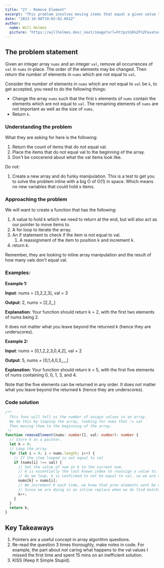 ```yaml
---
title: "27 - Remove Element"
excerpt: "This problem involves moving items that equal a given value to the beginning of the array and returning the number of items that have been moved."
date: "2023-10-08T19:02:02.661Z"
author:
  name: Will Holmes
  picture: "https://willholmes.dev/_next/image?url=https%3A%2F%2Favatars.githubusercontent.com%2Fu%2F13040458&w=128&q=75"
---
```


## The problem statement

Given an integer array `nums` and an integer `val`, remove all occurrences of `val` in `nums` in-place. The order of the elements may be changed. Then return the number of elements in `nums` which are not equal to `val`.

Consider the number of elements in `nums` which are not equal to `val` be `k`, to get accepted, you need to do the following things:

- Change the array `nums` such that the first `k` elements of `nums` contain the elements which are not equal to `val`. The remaining elements of `nums` are not important as well as the size of `nums`.
- Return `k`.

### Understanding the problem

What they are asking for here is the following:

1. Return the count of items that do not equal val.
2. Place the items that do not equal val to the beginning of the array.
3. Don't be concerend about what the val items look like.

Do not:

1. Create a new array and do funky manipulation. This is a test to get you to solve the problem inline with a big O of O(1) in space. Which means no new variables that could hold x items.

### Approaching the problem

We will want to create a function that has the following:

1. A value to hold k which we need to return at the end, but will also act as our pointer to move items to.
2. A for loop to iterate the array.
3. An if statement to check if the item is not equal to val.
   1. A reassignment of the item to position k and increment k.
4. return k.

Remember, they are looking to inline array manipulation and the result of how many vals don't equal val.

### Examples:

**Example 1:**

**Input**: nums = [3,2,2,3], val = 3

**Output**: 2, nums = [2,2,_,_]

**Explanation**: Your function should return k = 2, with the first two elements of nums being 2.

It does not matter what you leave beyond the returned k (hence they are underscores).

**Example 2:**

**Input**: nums = [0,1,2,2,3,0,4,2], val = 2

**Output**: 5, nums = [0,1,4,0,3,_,_,_]

**Explanation**: Your function should return k = 5, with the first five elements of nums containing 0, 0, 1, 3, and 4.

Note that the five elements can be returned in any order.
It does not matter what you leave beyond the returned k (hence they are underscores).

### Code solution

```ts
/**
  This func will tell us the number of unique values in an array.
  We do this by looping the array, looking for nums that != val
  Then moving them to the beginning of the array.
 */
function removeElement(nums: number[], val: number): number {
  // Store k as a pointer.
  let k = 0;
  // Loop the array
  for (let i = 0; i < nums.length; i++) {
    // If the item looped is not equal to val
    if (nums[i] !== val) {
      // Set the value of num at k to the current num.
      // K is essentially the last known index to reassign a value to.
      // As we loop, k is confirmed to not be equal to val. so we are safe to replace.
      nums[k] = nums[i];
      // We increment K each time, we know that prev elements wont be overridden
      // Since we are doing in an inline replace when we do find matching elems.
      k++;
    }
  }
  return k;
}
```

## Key Takeaways

1. Pointers are a useful concept in array algorithm questions.
2. Re-read the question 3 times thoroughly, make notes in code. For example, the part about not caring what happens to the val values I missed the first time and spent 15 mins on an inefficient solution.
3. KISS (Keep It Simple Stupid).
